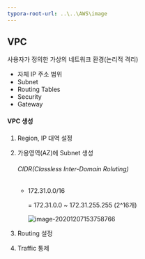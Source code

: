 ```yaml
---
typora-root-url: ..\..\AWS\image
---
```


## VPC

사용자가 정의한 가상의 네트워크 환경(논리적 격리)

- 자체 IP 주소 범위
- Subnet
- Routing Tables
- Security
- Gateway

#### VPC 생성

1. Region, IP 대역 설정

2. 가용영역(AZ)에 Subnet 생성

   ###### CIDR(Classless Inter-Domain Roluting)

   - 172.31.0.0/16

     = 172.31.0.0 ~ 172.31.255.255 (2^16개)

     ![image-20201207153758766](..\image\image-20201207153758766.png)

3. Routing 설정

4. Traffic 통제